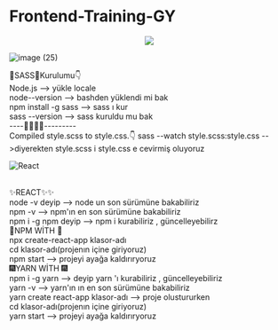 # Frontend-Training-GY

<!--## Bootstrap Ass-2 https://gamzeysr.github.io/Frontend-Training-GY/BOOTSTRAP/session-1/Ass-2/index.html

## Bootstrap Ass-1 https://gamzeysr.github.io/Frontend-Training-GY/BOOTSTRAP/session-1/Ass-1/index.html -->

<p align="center"><img src="https://user-images.githubusercontent.com/99876715/194717950-20d89fbf-d279-495b-8ced-2b96d675b604.gif" /></p>

![image (25)](https://user-images.githubusercontent.com/108168084/211215534-d35c19fe-e960-47ba-8b32-1bd086bba884.png)


🎉SASS🎉Kurulumu👇
<br>Node.js   --> yükle locale
<br>node--version --> bashden yüklendi mi bak
<br> npm install -g sass --> sass ı kur
<br>sass --version --> sass kuruldu mu bak
<br>----🎉🎉🎉🎉---------
<br>Compiled style.scss to style.css.👇
sass --watch style.scss:style.css -->diyerekten style.scss i style.css e cevirmiş oluyoruz


![React](https://user-images.githubusercontent.com/108168084/223111345-d68959c6-5a25-4bb2-b19e-db7b3c84e644.png)

<br>✨REACT✨✨
<br> node -v deyip --> node un son sürümüne bakabiliriz
<br>npm -v --> npm'ın  en son sürümüne bakabiliriz
<br>npm i -g npm deyip --> npm i kurabiliriz , güncelleyebilirz
<br> 🎇NPM WİTH 🎇
<br> npx create-react-app klasor-adı
<br> cd klasor-adı(projenın içine giriyoruz)
<br> npm start --> projeyi ayağa kaldırıryoruz
<br> 🎆YARN WİTH 🎆
<br> npm i -g yarn --> deyip yarn 'ı kurabiliriz , güncelleyebiliriz
<br> yarn -v -->  yarn'ın ın  en son sürümüne bakabiliriz
<br> yarn create react-app klasor-adı --> proje olustururken
<br> cd klasor-adı(projenın içine giriyoruz)
<br> yarn start --> projeyi ayağa kaldırıryoruz


